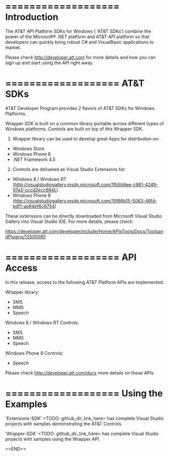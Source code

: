 ﻿===================
Introduction
===================
The AT&T API Platform SDKs for Windows ( ‘AT&T SDKs’) combine the power of the 
Microsoft® .NET platform and AT&T API platform so that developers can quickly 
bring robust C# and VisualBasic applications to market.

Please check http://developer.att.com for more details and how you can sign up
and start using the API right away.

===================
AT&T SDKs
===================

AT&T Developer Program provides 2 flavors of AT&T SDKs for Windows Platforms.

Wrapper SDK is built on a common library portable across different types of
Windows platforms. Controls are built on top of this Wrapper SDK.

1) Wrapper library can be used to develop great Apps for distribution on:

* Windows Store
* Windows Phone 8
* .NET Framework 4.5

2) Controls are delivered as Visual Studio Extensions for:

* Windows 8 / Windows RT (http://visualstudiogallery.msdn.microsoft.com/1fb5b8ee-c981-4249-97a3-cccd2ecc664c)
* Windows Phone 8 (http://visualstudiogallery.msdn.microsoft.com/15f66b15-5063-46fd-bdf1-ae84ef6c6754)

These extensions can be directly downloaded from Microsoft Visual Studio Gallery
into Visual Studio IDE. For more details, please check:

https://developer.att.com/developer/include/Home/APIsTools/Docs/ToolsandPlugins/12500085

===================
API Access
===================
In this release, access to the following AT&T Platform APIs are implemented.

Wrapper library:

* SMS
* MMS
* Speech

Windows 8 / Windows RT Controls:

* SMS
* MMS
* Speech

Windows Phone 8 Controls:

* Speech

Please check http://developer.att.com/docs more details on these APIs.

===================
Using the Examples
===================

'Extensions-SDK' <TODO: github_dir_link_here> has complete Visual Studio projects
with samples demonstrating the AT&T Controls.

'Wrapper-SDK' <TODO: github_dir_link_here> has complete Visual Studio projects
with samples using the Wrapper API.

==END==
